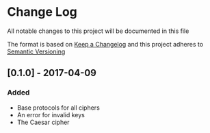 # Change Log
All notable changes to this project will be documented in this file

The format is based on [Keep a Changelog](http://keepachangelog.com/)
and this project adheres to [Semantic Versioning](http://semver.org/)

## [0.1.0] - 2017-04-09
### Added
* Base protocols for all ciphers
* An error for invalid keys
* The Caesar cipher
